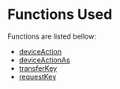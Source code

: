 # Functions Used

Functions are listed bellow:

* [deviceAction](deviceaction-keyid-string-action-string.md)
* [deviceActionAs](deviceaction-keyid-string-action-string-1.md)
* [transferKey](transferkey-recipient-string.md)
* [requestKey](requestkey-deviceaddr-string-duration-int.md)
